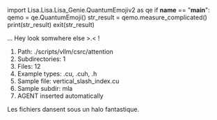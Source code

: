 
import Lisa.Lisa.Lisa_Genie.QuantumEmojiv2 as qe
if __name__ == "__main__":
  qemo = qe.QuantumEmoji()
  str_result = qemo.measure_complicated()
  print(str_result)
  exit(str_result)

... Hey look somwhere else >.< !

1. Path: ./scripts/vllm/csrc/attention
2. Subdirectories: 1
3. Files: 12
4. Example types: .cu, .cuh, .h
5. Sample file: vertical_slash_index.cu
6. Sample subdir: mla
7. AGENT inserted automatically

Les fichiers dansent sous un halo fantastique.
